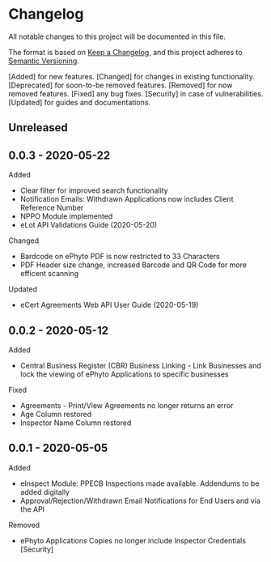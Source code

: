 # Changelog
All notable changes to this project will be documented in this file.

The format is based on [Keep a Changelog](https://keepachangelog.com/en/1.0.0/),
and this project adheres to [Semantic Versioning](https://semver.org/spec/v2.0.0.html).

[Added] for new features.
[Changed] for changes in existing functionality.
[Deprecated] for soon-to-be removed features.
[Removed] for now removed features.
[Fixed] any bug fixes.
[Security] in case of vulnerabilities.
[Updated] for guides and documentations.

## Unreleased

## 0.0.3 - 2020-05-22

Added
- Clear filter for improved search functionality
- Notification Emails: Withdrawn Applications now includes Client Reference Number
- NPPO Module implemented
- eLot API Validations Guide (2020-05-20)

Changed
- Bardcode on ePhyto PDF is now restricted to 33 Characters
- PDF Header size change, increased Barcode and QR Code for more efficent scanning

Updated
- eCert Agreements Web API User Guide (2020-05-19)

## 0.0.2 - 2020-05-12
Added
- Central Business Register (CBR) Business Linking - Link Businesses and lock the viewing of ePhyto Applications to specific businesses

Fixed
- Agreements - Print/View Agreements no longer returns an error
- Age Column restored
- Inspector Name Column restored

## 0.0.1 - 2020-05-05
Added
- eInspect Module: PPECB Inspections made available. Addendums to be added digitally
- Approval/Rejection/Withdrawn Email Notifications for End Users and via the API

Removed
- ePhyto Applications Copies no longer include Inspector Credentials [Security]
